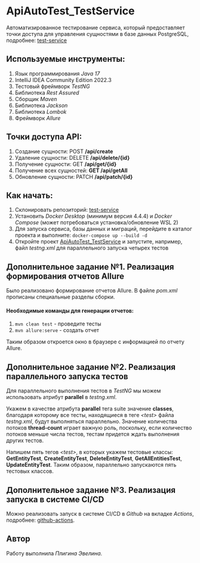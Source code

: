# ApiAutoTest_TestService
Автоматизированное тестирование сервиса, который предоставляет точки доступа для управления сущностями в базе данных PostgreSQL, подробнее: [test-service](https://github.com/sun6r0/test-service)
## Используемые инструменты:
1. Язык программирования *Java 17*
2. IntelliJ IDEA Community Edition 2022.3
3. Тестовый фреймворк *TestNG*
4. Библиотека *Rest Assured*
5. Сборщик *Maven*
6. Библиотека *Jackson*
7. Библиотека *Lombok*
8. Фреймворк *Allure*
## Точки доступа API:
1. Создание сущности: POST **/api/create**
2. Удаление сущности: DELETE **/api/delete/{id}**
3. Получение сущности: GET **/api/get/{id}**
4. Получение всех сущностей: **GET /api/getAll**
5. Обновление сущности: PATCH **/api/patch/{id}**
## Как начать:
1. Склонировать репозиторий: [test-service](https://github.com/sun6r0/test-service)
2. Установить *Docker Desktop* (минимум версия 4.4.4) и *Docker Compose* (может потребоваться установка/обновление WSL 2)
3. Для запуска сервиса, базы данных и миграций, перейдите в каталог проекта и выполните: `docker-compose up --build -d`
4. Откройте проект [ApiAutoTest_TestService](https://github.com/pligina-e/ApiAutoTest_TestService) и запустите, например, файл *testng.xml* для параллельного запуска четырех тестов
## Дополнительное задание №1. Реализация формирования отчетов Allure
Было реализовано формирование отчетов Allure. В файле *pom.xml* прописаны специальные разделы сборки.
#### Необходимые команды для генерации отчетов:
1. `mvn clean test` - проведите тесты
2. `mvn allure:serve` - создать отчет

Таким образом откроется окно в браузере с информацией по отчету Allure.
## Дополнительное задание №2. Реализация параллельного запуска тестов
Для параллельного выполнения тестов в *TestNG* мы можем использовать атрибут **parallel** в *testng.xml*.

Укажем в качестве атрибута **parallel** тега suite значение **classes**, благодаря которому все тесты, находящиеся в теге *\<test>* файла *testng.xml*, будут выполняться параллельно. Значение количества потоков **thread-count** играет важную роль, поскольку, если количество потоков меньше числа тестов, тестам придется ждать выполнения других тестов. 

Напишем пять тегов *\<test>*, в которых укажем тестовые классы: **GetEntityTest**, **CreateEntityTest**, **DeleteEntityTest**, **GetAllEntitiesTest**, **UpdateEntityTest**.
Таким образом, параллельно запускаются пять тестовых классов.
## Дополнительное задание №3. Реализация запуска в системе CI/CD
Можно реализовать запуск в системе CI/CD в *Github* на вкладке *Actions*, подробнее: [github-actions](https://docs.github.com/ru/actions/learn-github-actions/understanding-github-actions).
## Автор
Работу выполнила *Плигина Эвелина*.
